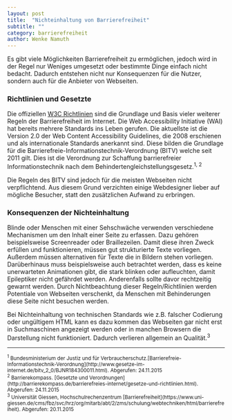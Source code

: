 ```yaml
---
layout: post
title:  "Nichteinhaltung von Barrierefreiheit"
subtitle: ""
category: barrierefreiheit
author: Wenke Namuth
---
```


Es gibt viele Möglichkeiten Barrierefreiheit zu ermöglichen, jedoch wird in der Regel nur Weniges umgesetzt oder bestimmte Dinge einfach nicht bedacht.
Dadurch entstehen nicht nur Konsequenzen für die Nutzer, sondern auch für die Anbieter von Webseiten.

<!--more-->

### Richtlinien und Gesetzte
Die offiziellen [W3C Richtlinien] sind die Grundlage und Basis vieler weiterer Regeln der Barrierefreiheit im Internet.
Die Web Accessibility Initiative (WAI) hat bereits mehrere Standards ins Leben gerufen. Die aktuellste ist die Version 2.0 der Web Content Accessibility Guidelines, die 2008 erschienen und als internationale Standards anerkannt sind. Diese bilden die Grundlage für die Barrierefreie-Informationstechnik-Verordnung (BITV) welche seit 2011 gilt.
Dies ist die Verordnung zur Schaffung barrierefreier Informationstechnik nach dem Behindertengleichstellungsgesetz.<sup>1, 2<sup/>

Die Regeln des BITV sind jedoch für die meisten Webseiten nicht verpflichtend. Aus diesem Grund verzichten einige Webdesigner lieber auf mögliche Besucher, statt den zusätzlichen Aufwand zu erbringen.

### Konsequenzen der Nichteinhaltung
Blinde oder Menschen mit einer Sehschwäche verwenden verschiedene Mechanismen um den Inhalt einer Seite zu erfassen. Dazu gehören beispielsweise Screenreader oder Braillezeilen. Damit diese ihren Zweck erfüllen und funktionieren, müssen gut strukturierte Texte vorliegen. Außerdem müssen alternativen für Texte die in Bildern stehen vorliegen.
Darüberhinaus muss beispielsweise auch betrachtet werden, dass es keine unerwarteten Animationen gibt, die stark blinken oder aufleuchten, damit Epileptiker nicht gefährdet werden. Anderenfalls sollte davor rechtzeitig gewarnt werden.
Durch Nichtbeachtung dieser Regeln/Richtlinien werden Potentiale von Webseiten verschenkt, da Menschen mit Behinderungen diese Seite nicht besuchen werden.

Bei Nichteinhaltung von technischen Standards wie z.B. falscher Codierung oder ungültigem HTML kann es dazu kommen das Webseiten gar nicht erst in Suchmaschinen angezeigt werden oder in manchen Browsern die Darstellung nicht funktioniert.
Dadurch verlieren allgemein an Qualität.<sup>3</sup>


<hr id="sources">

<small>
    <sup>1</sup> Bundesministerium der Justiz und für Verbraucherschutz.[Barrierefreie-Informationstechnik-Verordnung](http://www.gesetze-im-internet.de/bitv_2_0/BJNR184300011.html). Abgerufen: 24.11.2015
</small><br>
<small>
    <sup>2</sup> Barrierekompass. [Gesetzte und Verordnungen](http://barrierekompass.de/barrierefreies-internet/gesetze-und-richtlinien.html). Abgerufen: 24.11.2015
</small><br>
<small>
    <sup>3</sup> Universität Giessen, Hochschulrechenzentrum [Barrierefreiheit](https://www.uni-giessen.de/cms/fbz/svc/hrz/org/mitarb/abt/2/zms/schulung/webtechniken/html/barrierefreiheit). Abgerufen: 20.11.2015
</small><br>

[W3C Richtlinien]: <http://www.informatik.uni-oldenburg.de/~iug15/ew/konventionen/konventionen-und-richtlinien-barrierefreiheit/>
